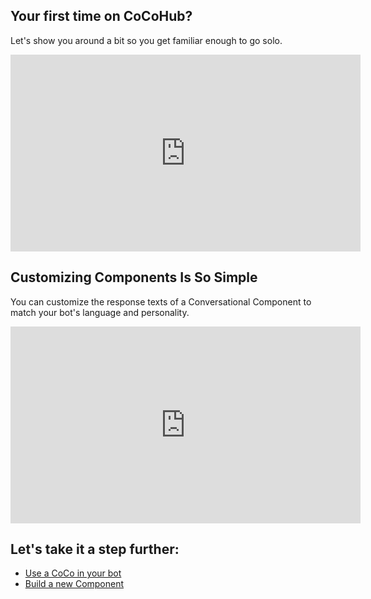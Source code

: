
## Your first time on CoCoHub?
Let's show you around a bit so you get familiar enough to go solo.

<iframe width="560" height="315" src="https://www.youtube.com/embed/LJBogKYFbBA" frameborder="0" allowfullscreen></iframe>

## Customizing Components Is So Simple
You can customize the response texts of a Conversational Component to match your bot's language and personality.

<iframe width="560" height="315" src="https://www.youtube.com/embed/Xk8LGSVUj-Q" frameborder="0" allowfullscreen></iframe>

## Let's take it a step further:
* [Use a CoCo in your bot](/tutorials/developer_videos)
* [Build a new Component](/tutorials/authors_videos)
